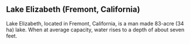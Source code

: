 ## Lake Elizabeth (Fremont, California)

Lake Elizabeth, located in Fremont, California, is a man made 83-acre (34 ha) lake. When at average capacity, water rises to a depth of about seven feet.
